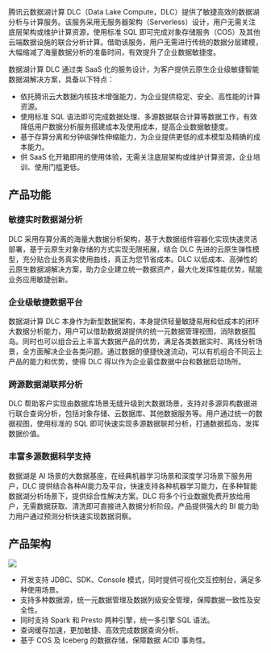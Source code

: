 腾讯云数据湖计算 DLC（Data Lake Compute，DLC）提供了敏捷高效的数据湖分析与计算服务。该服务采用无服务器架构（Serverless）设计，用户无需关注底层架构或维护计算资源，使用标准 SQL 即可完成对象存储服务（COS）及其他云端数据设施的联合分析计算。借助该服务，用户无需进行传统的数据分层建模，大幅缩减了海量数据分析的准备时间，有效提升了企业数据敏捷度。

数据湖计算 DLC 通过类 SaaS 化的服务设计，为客户提供云原生企业级敏捷智能数据湖解决方案，具备以下特点：
- 依托腾讯云大数据内核技术增强能力，为企业提供稳定、安全、高性能的计算资源。
- 使用标准 SQL 语法即可完成数据处理、多源数据联合计算等数据工作，有效降低用户数据分析服务搭建成本及使用成本，提高企业数据敏捷度。
- 基于存算分离和分钟级弹性伸缩能力，为企业提供更低的成本模型及精确的成本能力。
- 供 SaaS 化开箱即用的使用体验，无需关注底层架构或维护计算资源，企业培训、使用门槛更低。


## 产品功能
### 敏捷实时数据湖分析
DLC 采用存算分离的海量大数据分析架构，基于大数据组件容器化实现快速灵活部署，基于云原生对象存储的方式实现无限拓展，结合 DLC 先进的云原生弹性模型，充分贴合业务真实使用曲线，真正为您节省成本。DLC 以低成本、高弹性的云原生数据湖解决方案，助力企业建立统一数据资产，最大化发挥性能优势，赋能业务应用敏捷创新。

### 企业级敏捷数据平台
数据湖计算 DLC 本身作为新型数据架构，本身提供轻量敏捷易用和低成本的闭环大数据分析能力，用户可以借助数据湖提供的统一元数据管理视图，消除数据孤岛。同时也可以组合云上丰富大数据产品的优势，满足各类数据实时、离线分析场景，全方面解决企业各类问题。通过数据的便捷快速流动，可以有机组合不同云上产品的能力和优势，使得 DLC 得以作为企业最佳数据中台和数据启动场所。

### 跨源数据湖联邦分析
DLC 帮助客户实现由数据库场景无缝升级到大数据场景，支持对多源异构数据进行联合查询分析，包括对象存储、云数据库、其他数据服务等。用户通过统一的数据视图，使用标准的 SQL 即可快速实现多源数据联邦分析，打通数据孤岛，发挥数据价值。

### 丰富多源数据科学支持
数据湖是 AI 场景的大数据基座，在经典机器学习场景和深度学习场景下服务用户，DLC 提供结合各种AI能力及平台，快速支持各种机器学习能力，在多种智能数据湖分析场景下，提供综合性解决方案。DLC 将多个行业数据免费开放给用户，无需数据获取、清洗即可直接进入数据分析阶段。产品提供强大的 BI 能力助力用户通过预测分析快速实现数据洞察。

## 产品架构
![](https://qcloudimg.tencent-cloud.cn/raw/84c622c703ea4862fe7c7649822464c8.png)
- 开发支持 JDBC、SDK、Console 模式，同时提供可视化交互控制台，满足多种使用场景。
- 支持多种数据源，统一元数据管理及数据列级安全管理，保障数据一致性及安全性。
- 同时支持 Spark 和 Presto 两种引擎，统一多引擎 SQL 语法。
- 查询缓存加速，更加敏捷、高效完成数据查询分析。
- 基于 COS 及 Iceberg 的数据存储，保障数据 ACID 事务性。
